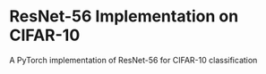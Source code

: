 # ResNet-56 Implementation on CIFAR-10

A PyTorch implementation of ResNet-56 for CIFAR-10 classification
